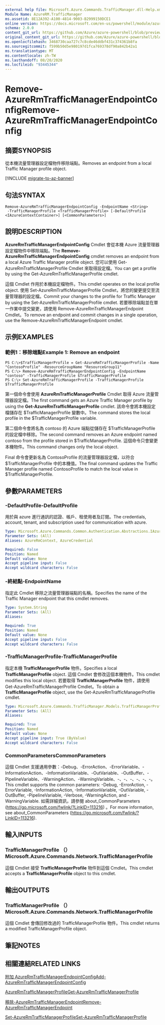 ```yaml
---
external help file: Microsoft.Azure.Commands.TrafficManager.dll-Help.xml
Module Name: AzureRM.TrafficManager
ms.assetid: 8E12A392-A100-4814-9003-B2999150DCE1
online version: https://docs.microsoft.com/en-us/powershell/module/azurerm.trafficmanager/remove-azurermtrafficmanagerendpointconfig
schema: 2.0.0
content_git_url: https://github.com/Azure/azure-powershell/blob/preview/src/ResourceManager/TrafficManager/Commands.TrafficManager2/help/Remove-AzureRmTrafficManagerEndpointConfig.md
original_content_git_url: https://github.com/Azure/azure-powershell/blob/preview/src/ResourceManager/TrafficManager/Commands.TrafficManager2/help/Remove-AzureRmTrafficManagerEndpointConfig.md
ms.openlocfilehash: 3468730caa727c7c8cde46ddbf431c374361b8fa
ms.sourcegitcommit: f599b50d5e980197d1fca769378df90a842b42a1
ms.translationtype: MT
ms.contentlocale: zh-TW
ms.lasthandoff: 08/20/2020
ms.locfileid: "93445344"
---
```

# <span data-ttu-id="f845b-101">Remove-AzureRmTrafficManagerEndpointConfig</span><span class="sxs-lookup"><span data-stu-id="f845b-101">Remove-AzureRmTrafficManagerEndpointConfig</span></span>

## <span data-ttu-id="f845b-102">摘要</span><span class="sxs-lookup"><span data-stu-id="f845b-102">SYNOPSIS</span></span>
<span data-ttu-id="f845b-103">從本機流量管理器設定檔物件移除端點。</span><span class="sxs-lookup"><span data-stu-id="f845b-103">Removes an endpoint from a local Traffic Manager profile object.</span></span>

[!INCLUDE [migrate-to-az-banner](../../includes/migrate-to-az-banner.md)]

## <span data-ttu-id="f845b-104">句法</span><span class="sxs-lookup"><span data-stu-id="f845b-104">SYNTAX</span></span>

```
Remove-AzureRmTrafficManagerEndpointConfig -EndpointName <String>
 -TrafficManagerProfile <TrafficManagerProfile> [-DefaultProfile <IAzureContextContainer>] [<CommonParameters>]
```

## <span data-ttu-id="f845b-105">說明</span><span class="sxs-lookup"><span data-stu-id="f845b-105">DESCRIPTION</span></span>
<span data-ttu-id="f845b-106">**AzureRmTrafficManagerEndpointConfig** Cmdlet 會從本機 Azure 流量管理器設定檔物件中移除端點。</span><span class="sxs-lookup"><span data-stu-id="f845b-106">The **Remove-AzureRmTrafficManagerEndpointConfig** cmdlet removes an endpoint from a local Azure Traffic Manager profile object.</span></span>
<span data-ttu-id="f845b-107">您可以使用 Get-AzureRmTrafficManagerProfile Cmdlet 來取得設定檔。</span><span class="sxs-lookup"><span data-stu-id="f845b-107">You can get a profile by using the Get-AzureRmTrafficManagerProfile cmdlet.</span></span>

<span data-ttu-id="f845b-108">這個 Cmdlet 作用於本機設定檔物件。</span><span class="sxs-lookup"><span data-stu-id="f845b-108">This cmdlet operates on the local profile object.</span></span>
<span data-ttu-id="f845b-109">使用 Set-AzureRmTrafficManagerProfile Cmdlet，將您的變更提交至流量管理器的設定檔。</span><span class="sxs-lookup"><span data-stu-id="f845b-109">Commit your changes to the profile for Traffic Manager by using the Set-AzureRmTrafficManagerProfile cmdlet.</span></span>
<span data-ttu-id="f845b-110">若要移除端點並在單一作業中提交變更，請使用 Remove-AzureRmTrafficManagerEndpoint Cmdlet。</span><span class="sxs-lookup"><span data-stu-id="f845b-110">To remove an endpoint and commit changes in a single operation, use the Remove-AzureRmTrafficManagerEndpoint cmdlet.</span></span>

## <span data-ttu-id="f845b-111">示例</span><span class="sxs-lookup"><span data-stu-id="f845b-111">EXAMPLES</span></span>

### <span data-ttu-id="f845b-112">範例1：移除端點</span><span class="sxs-lookup"><span data-stu-id="f845b-112">Example 1: Remove an endpoint</span></span>
```
PS C:\>$TrafficManagerProfile = Get-AzureRmTrafficManagerProfile -Name "ContosoProfile" -ResourceGroupName "ResourceGroup11"
PS C:\> Remove-AzureRmTrafficManagerEndpointConfig -EndpointName "contoso" -TrafficManagerProfile $TrafficManagerProfile 
PS C:\> Set-AzureRmTrafficManagerProfile -TrafficManagerProfile $TrafficManagerProfile
```

<span data-ttu-id="f845b-113">第一個命令會使用 **AzureRmTrafficManagerProfile** Cmdlet 取得 Azure 流量管理器設定檔。</span><span class="sxs-lookup"><span data-stu-id="f845b-113">The first command gets an Azure Traffic Manager profile by using the **Get-AzureRmTrafficManagerProfile** cmdlet.</span></span>
<span data-ttu-id="f845b-114">該命令會將本機設定檔儲存在 $TrafficManagerProfile 變數中。</span><span class="sxs-lookup"><span data-stu-id="f845b-114">The command stores the local profile in the $TrafficManagerProfile variable.</span></span>

<span data-ttu-id="f845b-115">第二個命令會將名為 contoso 的 Azure 端點從儲存在 $TrafficManagerProfile 的設定檔中移除。</span><span class="sxs-lookup"><span data-stu-id="f845b-115">The second command removes an Azure endpoint named contoso from the profile stored in $TrafficManagerProfile.</span></span>
<span data-ttu-id="f845b-116">這個命令只會變更本機物件。</span><span class="sxs-lookup"><span data-stu-id="f845b-116">This command changes only the local object.</span></span>

<span data-ttu-id="f845b-117">Final 命令會更新名為 ContosoProfile 的流量管理器設定檔，以符合 $TrafficManagerProfile 中的本機值。</span><span class="sxs-lookup"><span data-stu-id="f845b-117">The final command updates the Traffic Manager profile named ContosoProfile to match the local value in $TrafficManagerProfile.</span></span>

## <span data-ttu-id="f845b-118">參數</span><span class="sxs-lookup"><span data-stu-id="f845b-118">PARAMETERS</span></span>

### <span data-ttu-id="f845b-119">-DefaultProfile</span><span class="sxs-lookup"><span data-stu-id="f845b-119">-DefaultProfile</span></span>
<span data-ttu-id="f845b-120">用於與 azure 進行通訊的認證、帳戶、租使用者及訂閱。</span><span class="sxs-lookup"><span data-stu-id="f845b-120">The credentials, account, tenant, and subscription used for communication with azure.</span></span>

```yaml
Type: Microsoft.Azure.Commands.Common.Authentication.Abstractions.IAzureContextContainer
Parameter Sets: (All)
Aliases: AzureRmContext, AzureCredential

Required: False
Position: Named
Default value: None
Accept pipeline input: False
Accept wildcard characters: False
```

### <span data-ttu-id="f845b-121">-終結點</span><span class="sxs-lookup"><span data-stu-id="f845b-121">-EndpointName</span></span>
<span data-ttu-id="f845b-122">指定此 Cmdlet 移除之流量管理器端點的名稱。</span><span class="sxs-lookup"><span data-stu-id="f845b-122">Specifies the name of the Traffic Manager endpoint that this cmdlet removes.</span></span>

```yaml
Type: System.String
Parameter Sets: (All)
Aliases:

Required: True
Position: Named
Default value: None
Accept pipeline input: False
Accept wildcard characters: False
```

### <span data-ttu-id="f845b-123">-TrafficManagerProfile</span><span class="sxs-lookup"><span data-stu-id="f845b-123">-TrafficManagerProfile</span></span>
<span data-ttu-id="f845b-124">指定本機 **TrafficManagerProfile** 物件。</span><span class="sxs-lookup"><span data-stu-id="f845b-124">Specifies a local **TrafficManagerProfile** object.</span></span>
<span data-ttu-id="f845b-125">這個 Cmdlet 會修改這個本機物件。</span><span class="sxs-lookup"><span data-stu-id="f845b-125">This cmdlet modifies this local object.</span></span>
<span data-ttu-id="f845b-126">若要取得 **TrafficManagerProfile** 物件，請使用 Get-AzureRmTrafficManagerProfile Cmdlet。</span><span class="sxs-lookup"><span data-stu-id="f845b-126">To obtain a **TrafficManagerProfile** object, use the Get-AzureRmTrafficManagerProfile cmdlet.</span></span>

```yaml
Type: Microsoft.Azure.Commands.TrafficManager.Models.TrafficManagerProfile
Parameter Sets: (All)
Aliases:

Required: True
Position: Named
Default value: None
Accept pipeline input: True (ByValue)
Accept wildcard characters: False
```

### <span data-ttu-id="f845b-127">CommonParameters</span><span class="sxs-lookup"><span data-stu-id="f845b-127">CommonParameters</span></span>
<span data-ttu-id="f845b-128">這個 Cmdlet 支援通用參數：-Debug、-ErrorAction、-ErrorVariable、-InformationAction、-InformationVariable、-OutVariable、-OutBuffer、-PipelineVariable、-WarningAction、-WarningVariable、-、-、-、-、-、-。</span><span class="sxs-lookup"><span data-stu-id="f845b-128">This cmdlet supports the common parameters: -Debug, -ErrorAction, -ErrorVariable, -InformationAction, -InformationVariable, -OutVariable, -OutBuffer, -PipelineVariable, -Verbose, -WarningAction, and -WarningVariable.</span></span> <span data-ttu-id="f845b-129">如需詳細資訊，請參閱 about_CommonParameters (https://go.microsoft.com/fwlink/?LinkID=113216) 。</span><span class="sxs-lookup"><span data-stu-id="f845b-129">For more information, see about_CommonParameters (https://go.microsoft.com/fwlink/?LinkID=113216).</span></span>

## <span data-ttu-id="f845b-130">輸入</span><span class="sxs-lookup"><span data-stu-id="f845b-130">INPUTS</span></span>

### <span data-ttu-id="f845b-131">TrafficManagerProfile （）</span><span class="sxs-lookup"><span data-stu-id="f845b-131">Microsoft.Azure.Commands.Network.TrafficManagerProfile</span></span>
<span data-ttu-id="f845b-132">這個 Cmdlet 接受 **TrafficManagerProfile** 物件到這個 Cmdlet。</span><span class="sxs-lookup"><span data-stu-id="f845b-132">This cmdlet accepts a **TrafficManagerProfile** object to this cmdlet.</span></span>

## <span data-ttu-id="f845b-133">輸出</span><span class="sxs-lookup"><span data-stu-id="f845b-133">OUTPUTS</span></span>

### <span data-ttu-id="f845b-134">TrafficManagerProfile （）</span><span class="sxs-lookup"><span data-stu-id="f845b-134">Microsoft.Azure.Commands.Network.TrafficManagerProfile</span></span>
<span data-ttu-id="f845b-135">這個 Cmdlet 會傳回修改過的 TrafficManagerProfile 物件。</span><span class="sxs-lookup"><span data-stu-id="f845b-135">This cmdlet returns a modified TrafficManagerProfile object.</span></span>

## <span data-ttu-id="f845b-136">筆記</span><span class="sxs-lookup"><span data-stu-id="f845b-136">NOTES</span></span>

## <span data-ttu-id="f845b-137">相關連結</span><span class="sxs-lookup"><span data-stu-id="f845b-137">RELATED LINKS</span></span>

[<span data-ttu-id="f845b-138">附加 AzureRmTrafficManagerEndpointConfig</span><span class="sxs-lookup"><span data-stu-id="f845b-138">Add-AzureRmTrafficManagerEndpointConfig</span></span>](./Add-AzureRmTrafficManagerEndpointConfig.md)

[<span data-ttu-id="f845b-139">AzureRmTrafficManagerProfile</span><span class="sxs-lookup"><span data-stu-id="f845b-139">Get-AzureRmTrafficManagerProfile</span></span>](./Get-AzureRmTrafficManagerProfile.md)

[<span data-ttu-id="f845b-140">移除-AzureRmTrafficManagerEndpoint</span><span class="sxs-lookup"><span data-stu-id="f845b-140">Remove-AzureRmTrafficManagerEndpoint</span></span>](./Remove-AzureRmTrafficManagerEndpoint.md)

[<span data-ttu-id="f845b-141">Set-AzureRmTrafficManagerProfile</span><span class="sxs-lookup"><span data-stu-id="f845b-141">Set-AzureRmTrafficManagerProfile</span></span>](./Set-AzureRmTrafficManagerProfile.md)


